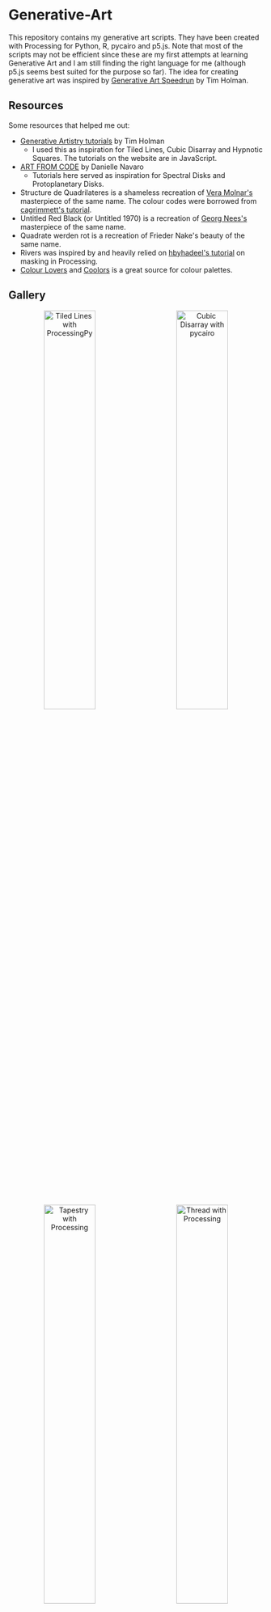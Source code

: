 # Generative-Art

This repository contains my generative art scripts. They have been created with Processing for Python, R, pycairo and p5.js. Note that most of the scripts may not be efficient since these are my first attempts at learning Generative Art and I am still finding the right language for me (although p5.js seems best suited for the purpose so far). The idea for creating generative art was inspired by [Generative Art Speedrun](https://www.youtube.com/watch?v=4Se0_w0ISYk&t=1137s) by Tim Holman. 

## Resources

Some resources that helped me out:

* [Generative Artistry tutorials](https://generativeartistry.com/tutorials/) by Tim Holman 
  * I used this as inspiration for Tiled Lines, Cubic Disarray and Hypnotic Squares. The tutorials on the website are in JavaScript.
* [ART FROM CODE](https://art-from-code.netlify.app/) by Danielle Navaro
  * Tutorials here served as inspiration for Spectral Disks and Protoplanetary Disks.
* Structure de Quadrilateres is a shameless recreation of [Vera Molnar's](https://en.wikipedia.org/wiki/Vera_Moln%C3%A1r) masterpiece of the same name. The colour codes were borrowed from [cagrimmett's tutorial](https://cagrimmett.com/tutorial/2022/03/08/how-to-create-vera-molnars-structure-de-quadrilateres-in-p5-js/).
* Untitled Red Black (or Untitled 1970) is a recreation of [Georg Nees's](https://en.wikipedia.org/wiki/Georg_Nees) masterpiece of the same name. 
* Quadrate werden rot is a recreation of Frieder Nake's beauty of the same name.
* Rivers was inspired by and heavily relied on [hbyhadeel's tutorial](https://www.youtube.com/watch?v=6btSLYnf30M&list=LL&index=1) on masking in Processing.
* [Colour Lovers](colourlovers.com) and [Coolors](coolors.co) is a great source for colour palettes.

## Gallery

<p align="center">
  <img alt="Tiled Lines with ProcessingPy" src="/TiledLines/TiledLines.png" width="45%">
&nbsp; &nbsp; &nbsp; &nbsp;
  <img alt="Cubic Disarray with pycairo" src="/CubicDisarray/cubic_disarray.png" width="45%">
</p>

<p align="center">
  <img alt="Tapestry with Processing" src="/Tapestry/Tapestry.png" width="45%">
&nbsp; &nbsp; &nbsp; &nbsp;
  <img alt="Thread with Processing" src="/Thread/Thread.png" width="45%">
</p>

<p align="center">
  <img alt="Diverge;Converge with p5.js" src="Diverge;Converge/Diverge;Converge1.png" width="45%">
&nbsp; &nbsp; &nbsp; &nbsp;
  <img alt="Shards with p5.js" src="Shards/Shards.png" width="45%">
</p>

<p align="center">
  <img alt="BlurredFlow with Processing" src="BlurredFlow/BlurredFlow.png" width="45%">
&nbsp; &nbsp; &nbsp; &nbsp;
  <img alt="Hypnotic Squares with p5.js" src="/HypnoticSquares/HypnoticSquares.png" width="45%">
</p>

<p align="center">
  <img alt="Gridlines with Processing" src="/Gridlines/Gridlines.png" width="45%">
&nbsp; &nbsp; &nbsp; &nbsp;
  <img alt="Untitled Red Black with Processing" src="/Untitled_RedBlack/Untitled_RedBlack.png" width="45%">
</p>

<p align="center">
  <img alt="Structure de Quadrilateres with p5.js" src="Structure_de_Quadrilateres/Structure_de_Quadrilateres.png" width="45%">
  &nbsp; &nbsp; &nbsp; &nbsp;
  <img alt="ColourField with Processing" src="ColourField/ColourField.png" width="45%">
</p>

<p align="center">
  <img alt="Rivers with Processing" src="/Rivers/Rivers.png" width="45%">
  &nbsp; &nbsp; &nbsp; &nbsp;
  <img alt="AccordionBranches with Processing" src="AccordionBranches/AccordionBranches.png" width="45%">
 </p>
 
 <p align="center">
  <img alt="Acrylic with Processing" src="Acrylic/Acrylic.png" width="45%">
  &nbsp; &nbsp; &nbsp; &nbsp;
  <img alt="Acylic Blended with Processing" src="Acrylic_Blended/Acrylic.png" width="45%">
 </p>
 
 <p align="center">
  <img alt="Carnival with Processing" src="Carnival/Carnival.png" width="45%">
  &nbsp; &nbsp; &nbsp; &nbsp;
  <img alt="Corona with Processing" src="Corona/Corona.png" width="45%">
 </p>
 
 <p align="center">
  <img alt="DebugView with Processing" src="DebugView/DebugView.png" width="45%">
  &nbsp; &nbsp; &nbsp; &nbsp;
  <img alt="PleasantNonsense with Processing" src="PleasantNonsense/PleasantNonsense.png" width="45%">
 </p>
 
 <p align="center">
  <img alt="Foliage by Moonlight with Processing" src="Foliage_By_Moonlight/Foliage_By_Moonlight.png" width="45%">
  &nbsp; &nbsp; &nbsp; &nbsp;
  <img alt="Glitch with Processing" src="Glitch/Glitch.png" width="45%">
 </p>
 
 <p align="center">
  <img alt="Moonlight with Processing" src="Moonlight/Moonlight.png" width="45%">
  &nbsp; &nbsp; &nbsp; &nbsp;
  <img alt="Soliloquy in Blue with Processing" src="Soliloquy_in_Blue/Soliloquy_in_Blue.png" width="45%">
 </p>
 
 <p align="center">
  <img alt="Intersections with Processing" src="Intersections/Intersections.png" width="45%">
  &nbsp; &nbsp; &nbsp; &nbsp;
  <img alt="Evening Sky with Processing" src="EveningSky/EveningSky.png" width="45%">
 </p>
 
 <p align="center">
  <img alt="Aurora with Processing" src="Aurora/Aurora.png" width="45%">
  &nbsp; &nbsp; &nbsp; &nbsp;
  <img alt="Evening Sky with Processing" src="Orbits/Orbits.png" width="45%">
 </p>
 
 <p align="center">
  <img alt="Quadrate werden rot with Processing" src="Quadrate_werden_rot/Quadrate_werden_rot.png" width="45%">
  &nbsp; &nbsp; &nbsp; &nbsp;
  <img alt="Saturate with Processing" src="Saturate/Saturate.png" width="45%">
 </p>
 
 <p align="center">
  <img alt="Wisps with Processing" src="Wisps/Wisps.png" width="45%">
  &nbsp; &nbsp; &nbsp; &nbsp;
  <img alt="Wisps with Processing" src="Wisps/Wisps_Light.png" width="45%">
 </p>

 <p align="center">
  <img alt="Petri Dish with Processing" src="PetriDish/PetriDish.png" width="45%">
  &nbsp; &nbsp; &nbsp; &nbsp;
  <img alt="Sunset in Dessau with Processing" src="Sunset_in_Dessau/Sunset_in_Dessau.png" width="45%">
 </p>

 <p align="center">
  <img alt="Seascape with Processing" src="Seascape/seascape1.png" width="45%">
  &nbsp; &nbsp; &nbsp; &nbsp;
  <img alt="Seascape-6 with Processing" src="Seascape/seascape6.png" width="45%">
 </p>

 <p align="center">
  <img alt="Minimalism with Processing" src="Minimalism/minimalism2.png" width="45%">
  &nbsp; &nbsp; &nbsp; &nbsp;
  <img alt="Typography with Processing" src="Typography/Typography-gif.gif" width="45%">
 </p>

 <p align="center">
  <img alt="Twilit Hours 1 with Processing" src="TwilitHours/Twilit_Hours1.png" width="45%">
  &nbsp; &nbsp; &nbsp; &nbsp;
  <img alt="Eclipse with Processing" src="Eclipse/Eclipse.png" width="45%">
 </p>
 

## License

This repo is licensed by the GNU General Public License v3.0. You can read more about it [here](https://github.com/drkndl/Generative-Art/blob/main/LICENSE).
